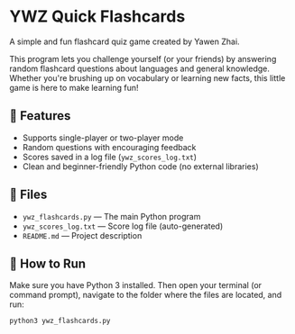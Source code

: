 # YWZ Quick Flashcards

A simple and fun flashcard quiz game created by Yawen Zhai.

This program lets you challenge yourself (or your friends) by answering random flashcard questions about languages and general knowledge. Whether you're brushing up on vocabulary or learning new facts, this little game is here to make learning fun!

## 🎯 Features

- Supports single-player or two-player mode
- Random questions with encouraging feedback
- Scores saved in a log file (`ywz_scores_log.txt`)
- Clean and beginner-friendly Python code (no external libraries)

## 📂 Files

- `ywz_flashcards.py` — The main Python program
- `ywz_scores_log.txt` — Score log file (auto-generated)
- `README.md` — Project description

## 🚀 How to Run

Make sure you have Python 3 installed. Then open your terminal (or command prompt), navigate to the folder where the files are located, and run:

```bash
python3 ywz_flashcards.py
